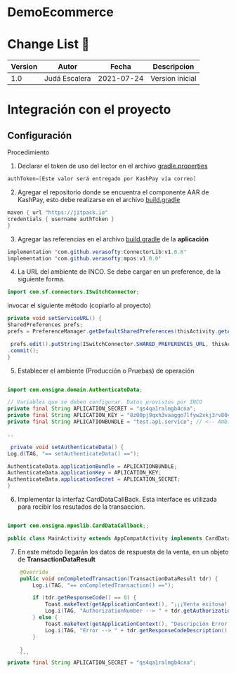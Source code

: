 # DemoEcommerce

# Change List :green_book:

Version | Autor | Fecha | Descripcion
--------|---------------------|------------|----------------
1.0 | Judá Escalera| 2021-07-24 | Version inicial

# Integración con el proyecto

## Configuración

Procedimiento

1. Declarar el token de uso del lector en el archivo [gradle.properties](/gradle.properties)

```java
authToken=[Este valor será entregado por KashPay vía correo]
```

2. Agregar el repositorio donde se encuentra el componente AAR de KashPay, esto debe realizarse en el archivo
[build.gradle](/build.gradle)

```java
maven { url "https://jitpack.io"
credentials { username authToken }
}
```

3. Agregar las referencias en el archivo [build.gradle](/app/build.gradle) de la **aplicación**

```java
implementation 'com.github.verasofty:ConnectorLib:v1.0.8'
implementation 'com.github.verasofty:mpos:v1.0.0'
```

4. La URL del ambiente de INCO. Se debe cargar en un preference, de la siguiente forma.

```java
import com.sf.connectors.ISwitchConnector;
```

invocar el siguiente método (copiarlo al proyecto)

```java
private void setServiceURL() {
SharedPreferences prefs;
prefs = PreferenceManager.getDefaultSharedPreferences(thisActivity.getApplicationContext());

 prefs.edit().putString(ISwitchConnector.SHARED_PREFERENCES_URL, thisActivity.getResources().getString(R.string.DEFAULT_URL))
.commit();
}
```

5. Establecer el ambiente (Producción o Pruebas) de operación

```java

import com.onsigna.domain.AuthenticateData;
```

```java
// Variables que se deben configurar. Datos provistos por INCO
private final String APLICATION_SECRET = "qs4qa1ralmgb4cna";
private final String APLICATION_KEY = "8z00pj9qxh3vaaggo7lfyw2xkj3rv80c7o1u";
private final String APLICATIONBUNDLE = "test.api.service"; // <-- Ambiente de Pruebas

..

 private void setAuthenticateData() {
Log.d(TAG, "== setAuthenticateData() ==");

AuthenticateData.applicationBundle = APLICATIONBUNDLE;
AuthenticateData.applicationKey = APLICATION_KEY;
AuthenticateData.applicationSecret = APLICATION_SECRET;
}
```

6. Implementar la interfaz CardDataCallBack.
    Esta interface es utilizada para recibir los resutados de la transaccion.

```java

import com.onsigna.mposlib.CardDataCallback;;
```

```java
public class MainActivity extends AppCompatActivity implements CardDataCallback

```
7. En este método llegarán los datos de respuesta de la venta, en un objeto de **TransactionDataResult**
```java
    @Override
    public void onCompletedTransaction(TransactionDataResult tdr) {
        Log.i(TAG, "== onCompletedTransaction() ==");

        if (tdr.getResponseCode() == 0) {
            Toast.makeText(getApplicationContext(), "¡¡¡Venta exitosa!!!\nNúmero de autorización -> " + tdr.getAuthorizationNumber(), Toast.LENGTH_LONG).show();
            Log.i(TAG, "AuthorizationNumber --> " + tdr.getAuthorizationNumber() );
        } else {
            Toast.makeText(getApplicationContext(), "Descripción Error -> " + tdr.getResponseCodeDescription(), Toast.LENGTH_LONG).show();
            Log.i(TAG, "Error --> " + tdr.getResponseCodeDescription() );
        }

    }
    ```
private final String APLICATION_SECRET = "qs4qa1ralmgb4cna";
